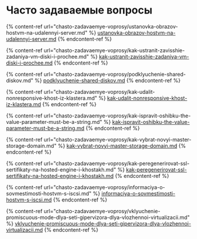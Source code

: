 # Часто задаваемые вопросы

{% content-ref url="chasto-zadavaemye-voprosy/ustanovka-obrazov-hostvm-na-udalennyi-server.md" %}
[ustanovka-obrazov-hostvm-na-udalennyi-server.md](chasto-zadavaemye-voprosy/ustanovka-obrazov-hostvm-na-udalennyi-server.md)
{% endcontent-ref %}

{% content-ref url="chasto-zadavaemye-voprosy/kak-ustranit-zavisshie-zadaniya-vm-diski-i-prochee.md" %}
[kak-ustranit-zavisshie-zadaniya-vm-diski-i-prochee.md](chasto-zadavaemye-voprosy/kak-ustranit-zavisshie-zadaniya-vm-diski-i-prochee.md)
{% endcontent-ref %}

{% content-ref url="chasto-zadavaemye-voprosy/podklyuchenie-shared-diskov.md" %}
[podklyuchenie-shared-diskov.md](chasto-zadavaemye-voprosy/podklyuchenie-shared-diskov.md)
{% endcontent-ref %}

{% content-ref url="chasto-zadavaemye-voprosy/kak-udalit-nonresponsive-khost-iz-klastera.md" %}
[kak-udalit-nonresponsive-khost-iz-klastera.md](chasto-zadavaemye-voprosy/kak-udalit-nonresponsive-khost-iz-klastera.md)
{% endcontent-ref %}

{% content-ref url="chasto-zadavaemye-voprosy/kak-ispravit-oshibku-the-value-parameter-must-be-a-string.md" %}
[kak-ispravit-oshibku-the-value-parameter-must-be-a-string.md](chasto-zadavaemye-voprosy/kak-ispravit-oshibku-the-value-parameter-must-be-a-string.md)
{% endcontent-ref %}

{% content-ref url="chasto-zadavaemye-voprosy/kak-vybrat-novyi-master-storage-domain.md" %}
[kak-vybrat-novyi-master-storage-domain.md](chasto-zadavaemye-voprosy/kak-vybrat-novyi-master-storage-domain.md)
{% endcontent-ref %}

{% content-ref url="chasto-zadavaemye-voprosy/kak-peregenerirovat-ssl-sertifikaty-na-hosted-engine-i-khostakh.md" %}
[kak-peregenerirovat-ssl-sertifikaty-na-hosted-engine-i-khostakh.md](chasto-zadavaemye-voprosy/kak-peregenerirovat-ssl-sertifikaty-na-hosted-engine-i-khostakh.md)
{% endcontent-ref %}

{% content-ref url="chasto-zadavaemye-voprosy/informaciya-o-sovmestimosti-hostvm-s-iscsi.md" %}
[informaciya-o-sovmestimosti-hostvm-s-iscsi.md](chasto-zadavaemye-voprosy/informaciya-o-sovmestimosti-hostvm-s-iscsi.md)
{% endcontent-ref %}

{% content-ref url="chasto-zadavaemye-voprosy/vklyuchenie-promiscuous-mode-dlya-seti-gipervizora-dlya-vlozhennoi-virtualizacii.md" %}
[vklyuchenie-promiscuous-mode-dlya-seti-gipervizora-dlya-vlozhennoi-virtualizacii.md](chasto-zadavaemye-voprosy/vklyuchenie-promiscuous-mode-dlya-seti-gipervizora-dlya-vlozhennoi-virtualizacii.md)
{% endcontent-ref %}
